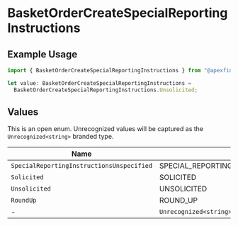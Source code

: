 # BasketOrderCreateSpecialReportingInstructions

## Example Usage

```typescript
import { BasketOrderCreateSpecialReportingInstructions } from "@apexfintechsolutions/ascend-sdk/models/components";

let value: BasketOrderCreateSpecialReportingInstructions =
  BasketOrderCreateSpecialReportingInstructions.Unsolicited;
```

## Values

This is an open enum. Unrecognized values will be captured as the `Unrecognized<string>` branded type.

| Name                                       | Value                                      |
| ------------------------------------------ | ------------------------------------------ |
| `SpecialReportingInstructionsUnspecified`  | SPECIAL_REPORTING_INSTRUCTIONS_UNSPECIFIED |
| `Solicited`                                | SOLICITED                                  |
| `Unsolicited`                              | UNSOLICITED                                |
| `RoundUp`                                  | ROUND_UP                                   |
| -                                          | `Unrecognized<string>`                     |
